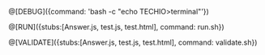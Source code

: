 @[DEBUG]({command: 'bash -c "echo TECHIO\>terminal"'})

@[RUN]({stubs:[Answer.js, test.js, test.html], command: run.sh})

@[VALIDATE]({stubs:[Answer.js, test.js, test.html], command: validate.sh})
